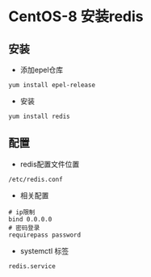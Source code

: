 # CentOS-8 安装redis

## 安装

+ 添加epel仓库

```shell
yum install epel-release
```

+ 安装

```shell
yum install redis
```

## 配置

+ redis配置文件位置

```path
/etc/redis.conf
```

+ 相关配置

```
# ip限制
bind 0.0.0.0
# 密码登录
requirepass password
```

+ systemctl 标签
```
redis.service
```